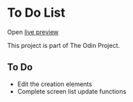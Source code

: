# To Do List

Open [live preview](https://gofhilman.github.io/todo-list/)

This project is part of The Odin Project.

## To Do

- Edit the creation elements
- Complete screen list update functions